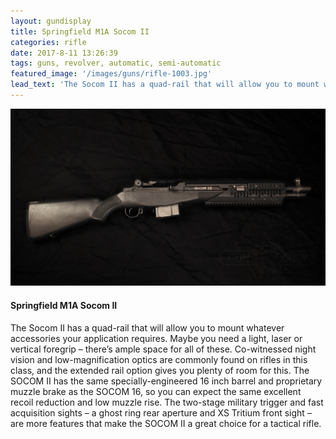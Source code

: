 ```yaml
---
layout: gundisplay
title: Springfield M1A Socom II
categories: rifle
date: 2017-8-11 13:26:39
tags: guns, revolver, automatic, semi-automatic
featured_image: '/images/guns/rifle-1003.jpg'
lead_text: 'The Socom II has a quad-rail that will allow you to mount whatever accessories your application requires. Maybe you need a light, laser or vertical foregrip – there’s ample space for all of these.'
---
```


<div>
<img src="/images/guns/rifle-1003.jpg" alt="Springfield" />
</div>

#### Springfield M1A Socom II
The Socom II has a quad-rail that will allow you to mount whatever accessories your application requires. Maybe you need a light, laser or vertical foregrip – there’s ample space for all of these. Co-witnessed night vision and low-magnification optics are commonly found on rifles in this class, and the extended rail option gives you plenty of room for this. The SOCOM II has the same specially-engineered 16 inch barrel and proprietary muzzle brake as the SOCOM 16, so you can expect the same excellent recoil reduction and low muzzle rise. The two-stage military trigger and fast acquisition sights – a ghost ring rear aperture and XS Tritium front sight – are more features that make the SOCOM II a great choice for a tactical rifle.
